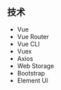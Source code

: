 ## 技术
-   Vue
-   Vue Router
-   Vue CLI
-   Vuex
-   Axios
-   Web Storage
-   Bootstrap
-   Element UI
